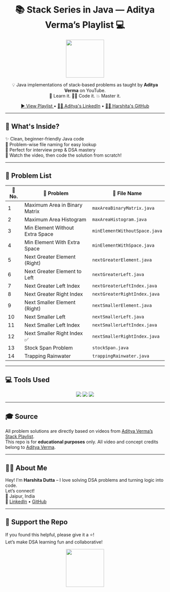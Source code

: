 <h1 align="center">📚 Stack Series in Java — Aditya Verma’s Playlist 💻</h1>

<p align="center">
  <img src="https://media.giphy.com/media/LMt9638dO8dftAjtco/giphy.gif" width="120" />
</p>

<p align="center">
  💡 Java implementations of stack-based problems as taught by <strong>Aditya Verma</strong> on YouTube.  
  <br>🎥 Learn it. 👨‍💻 Code it. 💥 Master it.
</p>

<p align="center">
  <a href="https://youtube.com/playlist?list=PL_z_8CaSLPWdeOezg68SKkeLN4-T_jNHd&si=M40QMsPUdOG6-To5">
    ▶️ View Playlist
  </a> •
  <a href="https://www.linkedin.com/in/adityaverma1999/">👨‍🏫 Aditya's LinkedIn</a> •
  <a href="https://github.com/harshita-d12">👩‍💻 Harshita's GitHub</a>
</p>

---

## 📌 What's Inside?

✨ Clean, beginner-friendly Java code  
🧠 Problem-wise file naming for easy lookup  
🚀 Perfect for interview prep & DSA mastery  
🍿 Watch the video, then code the solution from scratch!

---

## 🧩 Problem List

| 🚀 No. | 📌 Problem | 📁 File Name |
|-------|------------|--------------|
| 1 | Maximum Area in Binary Matrix | `maxAreaBinaryMatrix.java` |
| 2 | Maximum Area Histogram | `maxAreaHistogram.java` |
| 3 | Min Element Without Extra Space | `minElementWithoutSpace.java` |
| 4 | Min Element With Extra Space | `minElementWithSpace.java` |
| 5 | Next Greater Element (Right) | `nextGreaterElement.java` |
| 6 | Next Greater Element to Left | `nextGreaterLeft.java` |
| 7 | Next Greater Left Index | `nextGreaterLeftIndex.java` |
| 8 | Next Greater Right Index | `nextGreaterRightIndex.java` |
| 9 | Next Smaller Element (Right) | `nextSmallerElement.java` |
| 10 | Next Smaller Left | `nextSmallerLeft.java` |
| 11 | Next Smaller Left Index | `nextSmallerLeftIndex.java` |
| 12 | Next Smaller Right Index ✅ | `nextSmallerRightIndex.java` |
| 13 | Stock Span Problem | `stockSpan.java` |
| 14 | Trapping Rainwater | `trappingRainwater.java` |

---

## 💻 Tools Used

<p align="center">
  <img src="https://img.shields.io/badge/Java-ED8B00?style=for-the-badge&logo=java&logoColor=white"/>
  <img src="https://img.shields.io/badge/GitHub-121013?style=for-the-badge&logo=github&logoColor=white"/>
  <img src="https://img.shields.io/badge/VS_Code-007ACC?style=for-the-badge&logo=visual-studio-code&logoColor=white"/>
</p>

---

## 🎓 Source

All problem solutions are directly based on videos from [Aditya Verma’s Stack Playlist](https://youtube.com/playlist?list=PL_z_8CaSLPWdeOezg68SKkeLN4-T_jNHd&si=M40QMsPUdOG6-To5).  
This repo is for **educational purposes** only. All video and concept credits belong to [Aditya Verma](https://www.linkedin.com/in/adityaverma1999/).

---

## 👩‍💻 About Me

Hey! I'm **Harshita Dutta** – I love solving DSA problems and turning logic into code.  
Let’s connect!  
📍 Jaipur, India  
🔗 [LinkedIn](https://www.linkedin.com/in/harshitadutta/) • [GitHub](https://github.com/harshita-d12)

---

## 🌟 Support the Repo

If you found this helpful, please give it a ⭐!  
Let’s make DSA learning fun and collaborative!  

<p align="center">
  <img src="https://media.giphy.com/media/5GoVLqeAOo6PK/giphy.gif" width="120"/>
</p>
